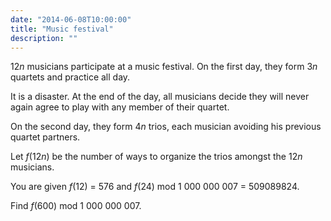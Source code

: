 ```yaml
---
date: "2014-06-08T10:00:00"
title: "Music festival"
description: ""
---
```


<p>12<var>n</var> musicians participate at a music festival. On the first day, they form 3<var>n</var> quartets and practice all day.</p>
<p>It is a disaster. At the end of the day, all musicians decide they will never again agree to play with any member of their quartet.</p>
<p>On the second day, they form 4<var>n</var> trios, each musician avoiding his previous quartet partners.</p>
<p>Let <var>f</var>(12<var>n</var>) be the number of ways to organize the trios amongst the 12<var>n</var> musicians.</p>
<p>You are given <var>f</var>(12) = 576 and <var>f</var>(24) mod 1 000 000 007 = 509089824.</p>
<p>Find <var>f</var>(600) mod 1 000 000 007.</p>

